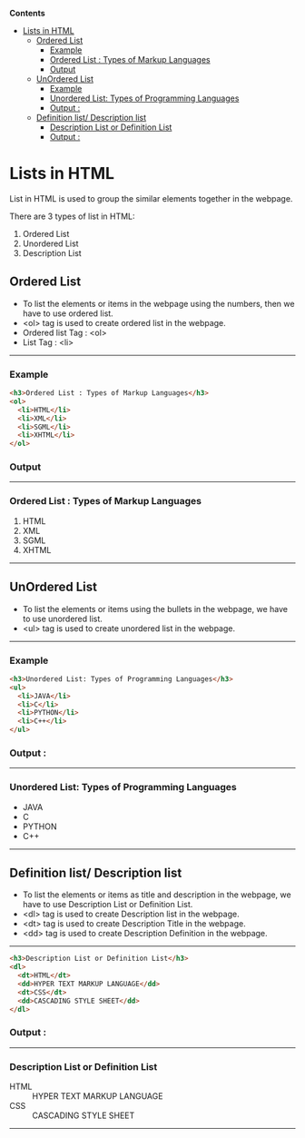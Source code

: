 <!-- START doctoc generated TOC please keep comment here to allow auto update -->
<!-- DON'T EDIT THIS SECTION, INSTEAD RE-RUN doctoc TO UPDATE -->
**Contents**

- [Lists in HTML](#lists-in-html)
  - [Ordered List](#ordered-list)
    - [Example](#example)
    - [Ordered List : Types of Markup Languages](#ordered-list--types-of-markup-languages)
    - [Output](#output)
  - [UnOrdered List](#unordered-list)
    - [Example](#example-1)
    - [Unordered List: Types of Programming Languages](#unordered-list-types-of-programming-languages)
    - [Output :](#output-)
  - [Definition list/ Description list](#definition-list-description-list)
    - [Description List or Definition List](#description-list-or-definition-list)
    - [Output :](#output--1)

<!-- END doctoc generated TOC please keep comment here to allow auto update -->

# Lists in HTML

List in HTML is used to group the similar elements together in the webpage.

There are 3 types of list in HTML:

1. Ordered List
2. Unordered List
3. Description List

## Ordered List

- To list the elements or items in the webpage using the numbers, then we have to use ordered list.
- \<ol> tag is used to create ordered list in the webpage.
- Ordered list Tag : \<ol>
- List Tag : \<li>

---

### Example

```html
<h3>Ordered List : Types of Markup Languages</h3>
<ol>
  <li>HTML</li>
  <li>XML</li>
  <li>SGML</li>
  <li>XHTML</li>
</ol>
```

### Output

---

<h3>Ordered List : Types of Markup Languages</h3>
<ol>
    <li>HTML</li>
    <li>XML</li>
    <li>SGML</li> 
    <li>XHTML</li>
</ol>

---

## UnOrdered List

- To list the elements or items using the bullets in the webpage, we have to use unordered list.
- \<ul> tag is used to create unordered list in the webpage.

---

### Example

```html
<h3>Unordered List: Types of Programming Languages</h3>
<ul>
  <li>JAVA</li>
  <li>C</li>
  <li>PYTHON</li>
  <li>C++</li>
</ul>
```

### Output :

---

<h3>Unordered List: Types of Programming Languages</h3>
<ul>
  <li>JAVA</li>
  <li>C</li>
  <li>PYTHON</li>
  <li>C++</li>
</ul>

---

## Definition list/ Description list

- To list the elements or items as title and description in the webpage, we have to use Description List or Definition List.
- \<dl> tag is used to create Description list in the webpage.
- \<dt> tag is used to create Description Title in the webpage.
- \<dd> tag is used to create Description Definition in the webpage.

---

```html
<h3>Description List or Definition List</h3>
<dl>
  <dt>HTML</dt>
  <dd>HYPER TEXT MARKUP LANGUAGE</dd>
  <dt>CSS</dt>
  <dd>CASCADING STYLE SHEET</dd>
</dl>
```

### Output :

---

<h3>Description List or Definition List</h3>
<dl>
    <dt>HTML</dt>
    <dd>HYPER TEXT MARKUP LANGUAGE</dd>
    <dt>CSS</dt>
    <dd>CASCADING STYLE SHEET</dd>
</dl>

---
